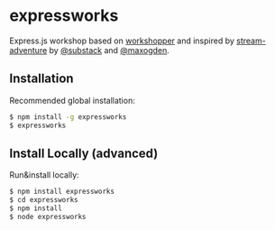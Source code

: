 expressworks
============

Express.js workshop based on [workshopper](https://github.com/rvagg/workshopper) and inspired by [stream-adventure](https://github.com/substack/stream-adventure) by [@substack](https://twitter.com/substack) and [@maxogden](https://twitter.com/maxogden).

## Installation


Recommended global installation:

```bash
$ npm install -g expressworks
$ expressworks
```

## Install Locally (advanced)

Run&install locally:

```bash
$ npm install expressworks
$ cd expressworks
$ npm install
$ node expressworks
```
